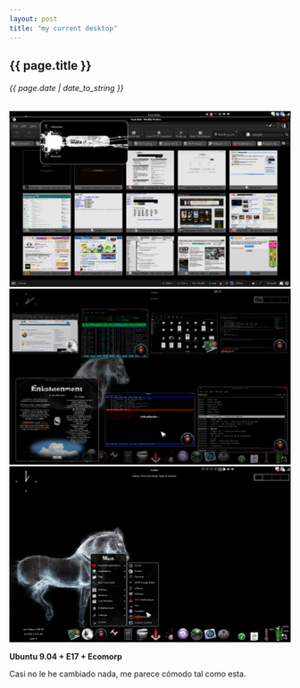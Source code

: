 ```yaml
---
layout: post
title: "my current desktop"
---
```


## {{ page.title }}
###### {{ page.date | date_to_string }}

**[![](/assets/img/5.png)](/assets/img/5.png)**
**[![](/assets/img/6.png)](/assets/img/6.png)**
**[![](/assets/img/7.png)](/assets/img/7png)**

**Ubuntu 9.04 + E17 + Ecomorp**

Casi no le he cambiado nada, me parece cómodo tal como esta.
